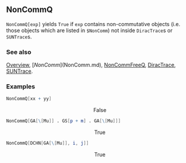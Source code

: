 ## NonCommQ

`NonCommQ[exp]` yields `True` if `exp` contains non-commutative objects (i.e. those objects which are listed in `$NonComm`) not inside `DiracTrace`s or `SUNTrace`s.

### See also

[Overview](Extra/FeynCalc.md), [$NonComm]($NonComm.md), [NonCommFreeQ](NonCommFreeQ.md), [DiracTrace](DiracTrace.md), [SUNTrace](SUNTrace.md).

### Examples

```mathematica
NonCommQ[xx + yy]
```

$$\text{False}$$

```mathematica
NonCommQ[GA[\[Mu]] . GS[p + m] . GA[\[Mu]]]
```

$$\text{True}$$

```mathematica
NonCommQ[DCHN[GA[\[Mu]], i, j]]
```

$$\text{True}$$
